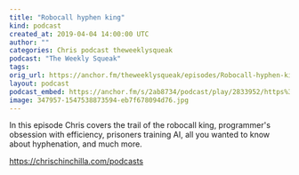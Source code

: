 ```yaml
---
title: "Robocall hyphen king"
kind: podcast
created_at: 2019-04-04 14:00:00 UTC
author: ""
categories: Chris podcast theweeklysqueak
podcast: "The Weekly Squeak"
tags: 
orig_url: https://anchor.fm/theweeklysqueak/episodes/Robocall-hyphen-king-e3l030
layout: podcast
podcast_embed: https://anchor.fm/s/2ab8734/podcast/play/2833952/https%3A%2F%2Fd3ctxlq1ktw2nl.cloudfront.net%2Fstaging%2F2019-3-4%2F12348880-44100-2-73b00b8e5e418.m4a
image: 347957-1547538873594-eb7f678094d76.jpg
---
```

In this episode Chris covers the trail of the robocall king, programmer's obsession with efficiency, prisoners training AI, all you wanted to know about hyphenation, and much more.

https://chrischinchilla.com/podcasts